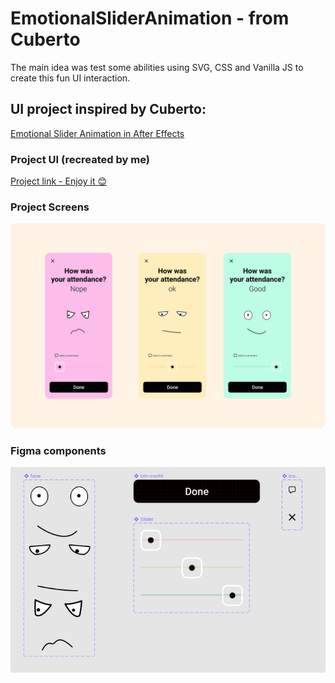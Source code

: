 # EmotionalSliderAnimation - from Cuberto

The main idea was test some abilities using SVG, CSS and Vanilla JS to create this fun UI interaction.

## UI project inspired by Cuberto:

[Emotional Slider Animation in After Effects](https://cuberto.com/tutorials/8/)

### Project UI (recreated by me)

[Project link - Enjoy it 😊](https://lucaspdroz.github.io/EmotionalSliderAnimation-Cuberto/)

### Project Screens

![cover image](assets/project/intro.svg)

### Figma components

![Figma components](assets/project/components.png)